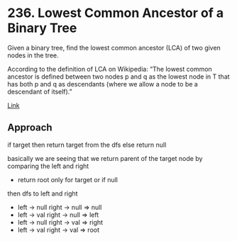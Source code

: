 # 236. Lowest Common Ancestor of a Binary Tree

Given a binary tree, find the lowest common ancestor (LCA) of two given nodes in the tree.

According to the definition of LCA on Wikipedia: “The lowest common ancestor is defined between two nodes p and q as the lowest node in T that has both p and q as descendants (where we allow a node to be a descendant of itself).”

[Link](https://leetcode.com/problems/lowest-common-ancestor-of-a-binary-tree/)

## Approach

if target then return target from the dfs else return null

basically we are seeing that we return parent of the target node by comparing the left and right 

- return root only for target or if null

then dfs to left and right

- left -> null right -> null => null
- left -> val right -> null => left
- left -> null right -> val => right
- left -> val right -> val => root

